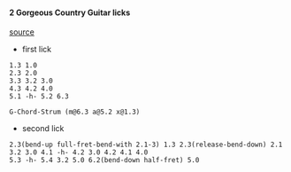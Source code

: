 
#### 2 Gorgeous Country Guitar licks

[source](https://www.youtube.com/watch?v=nFfcMpkqKIo&nohtml5=False)

* first lick
```
1.3 1.0
2.3 2.0
3.3 3.2 3.0
4.3 4.2 4.0
5.1 -h- 5.2 6.3

G-Chord-Strum (m@6.3 a@5.2 x@1.3)
```

* second lick
```
2.3(bend-up full-fret-bend-with 2.1-3) 1.3 2.3(release-bend-down) 2.1
3.2 3.0 4.1 -h- 4.2 3.0 4.2 4.1 4.0
5.3 -h- 5.4 3.2 5.0 6.2(bend-down half-fret) 5.0
```
